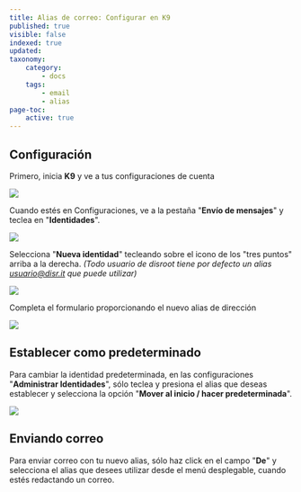 ```yaml
---
title: Alias de correo: Configurar en K9
published: true
visible: false
indexed: true
updated:
taxonomy:
    category:
        - docs
    tags:
        - email
        - alias
page-toc:
    active: true
---
```


## Configuración
Primero, inicia **K9** y ve a tus configuraciones de cuenta

![](es/identity_settings.png)

Cuando estés en Configuraciones, ve a la pestaña "**Envío de mensajes**" y teclea en "**Identidades**".

![](es/identity_settings2.png)

Selecciona "**Nueva identidad**" tecleando sobre el icono de los "tres puntos" arriba a la derecha.
*(Todo usuario de disroot tiene por defecto un alias usuario@disr.it que puede utilizar)*

![](es/identity_settings3.png)

Completa el formulario proporcionando el nuevo alias de dirección

![](es/identity_settings4.png)

## Establecer como predeterminado
Para cambiar la identidad predeterminada, en las configuraciones "**Administrar Identidades**", sólo teclea y presiona el alias que deseas establecer y selecciona la opción "**Mover al inicio / hacer predeterminada**".

![](es/identity_settings5.png)

## Enviando correo
Para enviar correo con tu nuevo alias, sólo haz click en el campo "**De**" y selecciona el alias que desees utilizar desde el menú desplegable, cuando estés redactando un correo.
